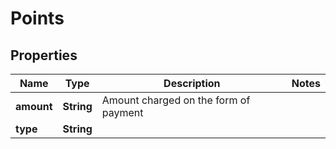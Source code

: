 

# Points


## Properties

| Name | Type | Description | Notes |
|------------ | ------------- | ------------- | -------------|
|**amount** | **String** | Amount charged on the form of payment |  |
|**type** | **String** |  |  |




